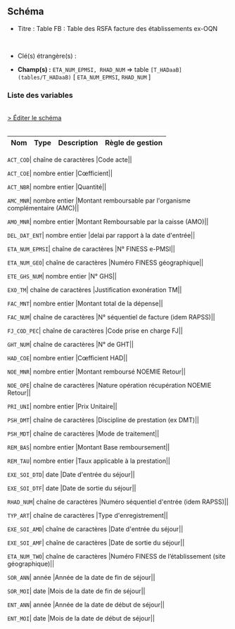## Schéma


- Titre : Table FB : Table des RSFA facture des établissements ex-OQN
<br />



- Clé(s) étrangère(s) : <br />

- **Champ(s) :** `ETA_NUM_EPMSI, RHAD_NUM`
  => table `[T_HADaaB](tables/T_HADaaB)` [ `ETA_NUM_EPMSI`, `RHAD_NUM` ]<br />

 
### Liste des variables
<br />
<div>
    <a href="https://gitlab.com/healthdatahub/applications-du-hdh/schema-snds/-/tree/master/schemas/T_HADaaFB/T_HADaaFB.json"
       target="_blank" rel="noopener noreferrer">> Éditer le schéma</a>
</div>
<br />

Nom | Type | Description | Règle de gestion
-|-|-|-



`ACT_COD`| chaîne de caractères |Code acte||

`ACT_COE`| nombre entier |Cœfficient||

`ACT_NBR`| nombre entier |Quantité||

`AMC_MNR`| nombre entier |Montant remboursable par l'organisme complémentaire (AMC)||

`AMO_MNR`| nombre entier |Montant Remboursable par la caisse (AMO)||

`DEL_DAT_ENT`| nombre entier |delai par rapport à la date d'entrée||

`ETA_NUM_EPMSI`| chaîne de caractères |N° FINESS e-PMSI||

`ETA_NUM_GEO`| chaîne de caractères |Numéro FINESS  géographique||

`ETE_GHS_NUM`| nombre entier |N° GHS||

`EXO_TM`| chaîne de caractères |Justification exonération TM||

`FAC_MNT`| nombre entier |Montant total de la dépense||

`FAC_NUM`| chaîne de caractères |N° séquentiel de facture (idem RAPSS)||

`FJ_COD_PEC`| chaîne de caractères |Code prise en charge FJ||

`GHT_NUM`| chaîne de caractères |N° de GHT||

`HAD_COE`| nombre entier |Cœfficient HAD||

`NOE_MNR`| nombre entier |Montant remboursé NOEMIE Retour||

`NOE_OPE`| chaîne de caractères |Nature opération récupération NOEMIE Retour||

`PRI_UNI`| nombre entier |Prix Unitaire||

`PSH_DMT`| chaîne de caractères |Discipline de prestation (ex DMT)||

`PSH_MDT`| chaîne de caractères |Mode de traitement||

`REM_BAS`| nombre entier |Montant Base remboursement||

`REM_TAU`| nombre entier |Taux applicable à la prestation||

`EXE_SOI_DTD`| date |Date d'entrée du séjour||

`EXE_SOI_DTF`| date |Date de sortie du séjour||

`RHAD_NUM`| chaîne de caractères |Numéro séquentiel d'entrée (idem RAPSS)||

`TYP_ART`| chaîne de caractères |Type d'enregistrement||

`EXE_SOI_AMD`| chaîne de caractères |Date d'entrée du séjour||

`EXE_SOI_AMF`| chaîne de caractères |Date de sortie du séjour||

`ETA_NUM_TWO`| chaîne de caractères |Numéro FINESS de l’établissement (site géographique)||

`SOR_ANN`| année |Année de la date de fin de séjour||

`SOR_MOI`| date |Mois de la date de fin de séjour||

`ENT_ANN`| année |Année de la date de début de séjour||

`ENT_MOI`| date |Mois de la date de début de séjour||

